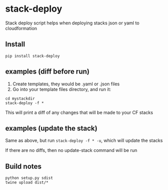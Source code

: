 # stack-deploy
Stack deploy script helps when deploying stacks json or yaml to cloudformation

## Install
````
pip install stack-deploy
````

## examples (diff before run)
1. Create templates, they would be .yaml or .json files
2. Go into your template files directory, and run it:

````
cd mystackdir
stack-deploy -f *
````

This will print a diff of any changes that will be made to your CF stacks

## examples (update the stack)
Same as above, but run `stack-deploy -f * -u`, which will update the stacks

If there are no diffs, then no update-stack command will be run

## Build notes
````
python setup.py sdist
twine upload dist/*
````

